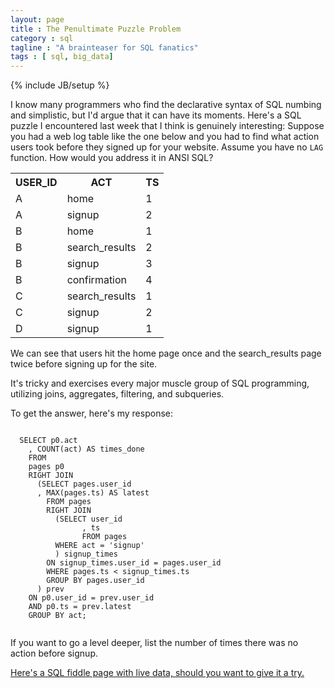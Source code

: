 ```yaml
---
layout: page
title : The Penultimate Puzzle Problem
category : sql
tagline : "A brainteaser for SQL fanatics"
tags : [ sql, big_data]
---
```

{% include JB/setup %}

I know many programmers who find the declarative syntax of SQL numbing and simplistic, but I'd argue that it can have its moments.
Here's a SQL puzzle I encountered last week that I think is genuinely interesting: Suppose you had a web log table 
like the one below and you had to find what action users took before they signed up for your website.
Assume you have no <code>LAG</code> function. How would you address it in ANSI SQL?

<table>
<tbody><tr>
<th>USER_ID</th>
<th>ACT</th>
<th>TS</th>
</tr>
<tr>
<td>A</td>
<td>home</td>
<td>1</td>
</tr>
<tr>
<td>A</td>
<td>signup</td>
<td>2</td>
</tr>
<tr>
<td>B</td>
<td>home</td>
<td>1</td>
</tr>
<tr>
<td>B</td>
<td>search_results</td>
<td>2</td>
</tr>
<tr>
<td>B</td>
<td>signup</td>
<td>3</td>
</tr>
<tr>
<td>B</td>
<td>confirmation</td>
<td>4</td>
</tr>
<tr>
<td>C</td>
<td>search_results</td>
<td>1</td>
</tr>
<tr>
<td>C</td>
<td>signup</td>
<td>2</td>
</tr>
<tr>
<td>D</td>
<td>signup</td>
<td>1</td>
</tr>
</tbody>
</table>

We can see that users hit the home page once and the search_results page twice before signing up for the site.

It's tricky and exercises every major muscle group of SQL programming, utilizing joins, aggregates, filtering, and subqueries.

To get the answer, here's my response:

  <code>
  SELECT p0.act
    , COUNT(act) AS times_done
    FROM
    pages p0
    RIGHT JOIN
      (SELECT pages.user_id
      , MAX(pages.ts) AS latest
        FROM pages
        RIGHT JOIN 
          (SELECT user_id
                , ts
                FROM pages
          WHERE act = 'signup'
          ) signup_times
        ON signup_times.user_id = pages.user_id
        WHERE pages.ts < signup_times.ts
        GROUP BY pages.user_id
      ) prev
    ON p0.user_id = prev.user_id
    AND p0.ts = prev.latest
    GROUP BY act;
  </code>

If you want to go a level deeper, list the number of times there was no action before signup.

[Here's a SQL fiddle page with live data, should you want to give it a try.](http://sqlfiddle.com/#!4/651a48/1)


